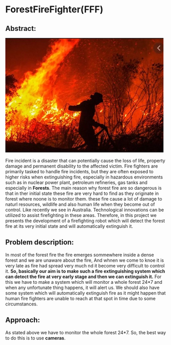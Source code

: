 # ForestFireFighter(FFF)
## Abstract:
![forest fire image](https://github.com/ujjawalece/ForestFireFighter/blob/master/forestfireimg.jpeg)

Fire incident is a disaster that can potentially cause the loss of life, property damage and permanent disability to the affected victim. Fire fighters are primarily tasked to handle fire incidents, but they are often exposed to higher risks when extinguishing fire, especially in hazardous environments such as in nuclear power plant, petroleum refineries, gas tanks and especially in **Forests**. The main reason why forest fire are so dangerous is that in ther initial state these fire are very hard to find as they originate in forest where noone is to monitor them. these fire cause a lot of damage to naturl resources, wildlife and also human life when they become out of control. Like recently we see in Australia. Technological innovations can be utilized to assist firefighting in these areas. Therefore, in this project we presents the development of a firefighting robot which will detect the forest fire at its very initial state and will automatically extinguish it.


## Problem description:

In most of the forest fire the fire emerges sommewhere inside a dense forest and we are unaware about the fire, And whnen we come to knoe it is very late as fire had spread very much nd it become very difficult to control it.
**So, basically our aim is to make such a fire extinguishing system which can detect the fire at very early stage and then we can extinguish it.**
For this we have to make a system which will monitor a whole forest 24*7 and when any unfortunate thing happens, it will alert us.
We should also have some system which will automatically extinguish fire as it might happen that human fire fighters are unable to reach at that spot in time due to some circumstances.


## Approach:

As stated above we have to monitor the whole forest 24*7. So, the best way to do this is to use **cameras**.


